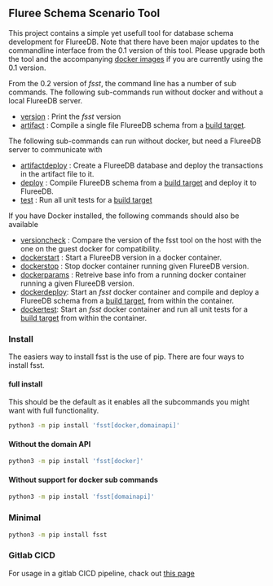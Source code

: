 ## Fluree Schema Scenario Tool

This project contains a simple yet usefull tool for database schema development for FlureeDB.
Note that there have been major updates to the commandline interface from the 0.1 version of this tool. Please upgrade both the tool and the accompanying [docker images](https://hub.docker.com/r/pibara/fsst/tags?page=1&ordering=last_updated) if you are currently using the 0.1 version.

From the 0.2 version of *fsst*, the command line has a number of sub commands.
The following sub-commands run without docker and without a local FlureeDB server.

* [version](doc/version.MD) : Print the *fsst* version
* [artifact](doc/artifact.MD) : Compile a single file FlureeDB schema from a [build target](doc/buildtarget.MD).

The following sub-commands can run without docker, but need a FlureeDB server to communicate with

* [artifactdeploy](doc/artifactdeploy.MD) : Create a FlureeDB database and deploy the transactions in the artifact file to it.
* [deploy](doc/deploy.MD) : Compile FlureeDB schema from a [build target](doc/buildtarget.MD) and deploy it to FlureeDB.
* [test](doc/test.MD) : Run all unit tests for a [build target](doc/buildtarget.MD)

If you have Docker installed, the following commands should also be available

* [versioncheck](doc/versioncheck.MD) : Compare the version of the fsst tool on the host with the one on the guest docker for compatibility.
* [dockerstart](doc/dockerstart.MD) : Start a FlureeDB version in a docker container.
* [dockerstop](doc/dockerstop.MD) : Stop docker container running given FlureeDB version.
* [dockerparams](doc/dockerparams.MD) : Retreive base info from a running docker container running a given FlureeDB version.
* [dockerdeploy](doc/dockerdeploy.MD): Start an *fsst* docker container and compile and deploy a FlureeDB schema from a [build target](buildtarget.MD), from within the container.
* [dockertest](doc/dockertest.MD): Start an *fsst* docker container and run all unit tests for a [build target](buildtarget.MD) from within the container.

### Install

The easiers way to install fsst is the use of pip. There are four ways to install fsst.

#### full install

This should be the default as it enables all the subcommands you might want with full functionality.

```sh
python3 -m pip install 'fsst[docker,domainapi]'
```
####

#### Without the domain API

```sh
python3 -m pip install 'fsst[docker]'
```

#### Without support for docker sub commands

```sh
python3 -m pip install 'fsst[domainapi]'
```

### Minimal

```sh
python3 -m pip install fsst
```
### Gitlab CICD

For usage in a gitlab CICD pipeline, chack out [this page](doc/gitlabci.MD)
